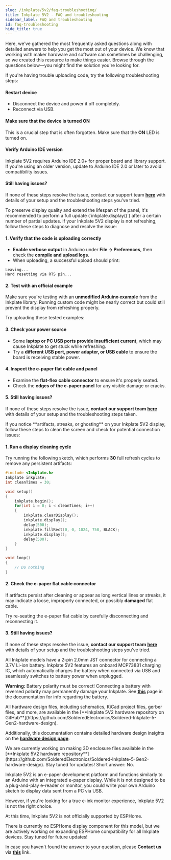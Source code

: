 ```yaml
---  
slug: /inkplate/5v2/faq-troubleshooting/  
title: Inkplate 5V2 - FAQ and troubleshooting  
sidebar_label: FAQ and troubleshooting
id: faq-troubleshooting  
hide_title: true  
---
```


<SectionTitle title="FAQ and troubleshooting" backgroundImage="/img/faq.webp" />

Here, we've gathered the most frequently asked questions along with detailed answers to help you get the most out of your device. We know that working with maker hardware and software can sometimes be challenging, so we created this resource to make things easier. Browse through the questions below—you might find the solution you're looking for.

<ExpandableSection title="I can't upload code to Inkplate 5V2">
If you're having trouble uploading code, try the following troubleshooting steps:

#### Restart device
- Disconnect the device and power it off completely.
- Reconnect via USB.  

#### Make sure that the device is turned ON
This is a crucial step that is often forgotten. Make sure that the **ON** LED is turned on.

#### Verify Arduino IDE version
Inkplate 5V2 requires Arduino IDE 2.0+ for proper board and library support.  
If you're using an older version, update to Arduino IDE 2.0 or later to avoid compatibility issues.

#### Still having issues?
If none of these steps resolve the issue, contact our support team [**here**](https://soldered.com/contact/) with details of your setup and the troubleshooting steps you've tried.
</ExpandableSection>

<ExpandableSection title="Can I use partial update all the time on Inkplate 5V2?">
To preserve display quality and extend the lifespan of the panel, it's recommended to perform a full update (`inkplate.display()`) after a certain number of partial updates. 
</ExpandableSection>

<ExpandableSection title="My display won't refresh, what am I doing wrong?">
If your Inkplate 5V2 display is not refreshing, follow these steps to diagnose and resolve the issue:

#### 1. Verify that the code is uploading correctly
- **Enable verbose output** in Arduino under **File → Preferences**, then check the **compile and upload logs**.
- When uploading, a successful upload should print:

```
Leaving... 
Hard resetting via RTS pin...
```

#### 2. Test with an official example
Make sure you're testing with an **unmodified Arduino example** from the Inkplate library. Running custom code might be nearly correct but could still prevent the display from refreshing properly.

Try uploading these tested examples:

<QuickLink 
  title="Inkplate5V2_Hello_World.ino" 
  description="Writing 'Hello world' to the Inkplate 5V2." 
  url="https://github.com/SolderedElectronics/Inkplate-Arduino-library/blob/master/examples/Inkplate5V2/Basic/Inkplate5V2_Hello_Wold/Inkplate5V2_Hello_World.ino" 
/>

<QuickLink 
  title="Inkplate5V2_Full_Screen_Colors.ino" 
  description="Example of showing all of the colors of the Inkplate 5V2." 
  url="https://github.com/SolderedElectronics/Inkplate-Arduino-library/blob/master/examples/Inkplate5V2/Basic/Inkplate5V2_Full_Screen_Colors/Inkplate5V2_Full_Screen_Colors.ino" 
/>

#### 3. Check your power source
- Some **laptop or PC USB ports provide insufficient current**, which may cause Inkplate to get stuck while refreshing.
- Try a **different USB port, power adapter, or USB cable** to ensure the board is receiving stable power.

#### 4. Inspect the e-paper flat cable and panel
- Examine the **flat-flex cable connector** to ensure it's properly seated.
- Check the **edges of the e-paper panel** for any visible damage or cracks.
<CenteredImage src="/img/inkplate_6_motion/flat_cable.jpg" alt="Inkplate 5V2 e-Paper flat cable" caption="E-paper flat cable connector" width="500px"/>

#### 5. Still having issues?
If none of these steps resolve the issue, **contact our support team** [**here**](https://soldered.com/contact/) with details of your setup and the troubleshooting steps taken.
</ExpandableSection>

<ExpandableSection title="My display refreshes but has artifacts/streaks">
If you notice **artifacts, streaks, or ghosting** on your Inkplate 5V2 display, follow these steps to clean the screen and check for potential connection issues:

#### 1. Run a display cleaning cycle
Try running the following sketch, which performs **30** full refresh cycles to remove any persistent artifacts:

```cpp
#include <Inkplate.h>
Inkplate inkplate;
int cleanTimes = 30;

void setup()
{
    inkplate.begin();
    for(int i = 0; i < cleanTimes; i++)
    {
        inkplate.clearDisplay();
        inkplate.display();
        delay(500);
        inkplate.fillRect(0, 0, 1024, 758, BLACK);
        inkplate.display();
        delay(500);
    }
}

void loop()
{
    // Do nothing
}
```

#### 2. Check the e-paper flat cable connector
If artifacts persist after cleaning or appear as long vertical lines or streaks, it may indicate a loose, improperly connected, or possibly **damaged** flat cable.

Try re-seating the e-paper flat cable by carefully disconnecting and reconnecting it.

<CenteredImage src="/img/inkplate_6_motion/flat_cable.jpg" alt="Inkplate e-Paper flat cable" caption="E-paper flat cable connector" width="500px"/>

#### 3. Still having issues?
If none of these steps resolve the issue, **contact our support team** [**here**](https://soldered.com/contact/) with details of your setup and the troubleshooting steps you've tried.
</ExpandableSection>

<ExpandableSection title="How to connect a battery to Inkplate?">
All Inkplate models have a 2-pin 2.0mm JST connector for connecting a 3.7V Li-ion battery. Inkplate 5V2 features an onboard MCP73831 charging IC, which automatically charges the battery when connected via USB and seamlessly switches to battery power when unplugged.

<CenteredImage src="/img/inkplate_6_motion/battery_jst_connector.jpg" alt="Inkplate 5V2 battery JST connector" caption="JST battery connector" width="500px"/>

<WarningBox>**Warning:** Battery polarity must be correct! Connecting a battery with reversed polarity may permanently damage your Inkplate. See [**this**](/inkplate/5v2/hardware/battery) page in the documentation for info regarding the battery.</WarningBox>
</ExpandableSection>

<ExpandableSection title="Where can I find hardware files and schematics for Inkplate 5V2?">
All hardware design files, including schematics, KiCad project files, gerber files, and more, are available in the [**Inkplate 5V2 hardware repository on GitHub**](https://github.com/SolderedElectronics/Soldered-Inkplate-5-Gen2-hardware-design).

Additionally, this documentation contains detailed hardware design insights on the [**hardware design page**](/inkplate/5v2/hardware/design/).
</ExpandableSection>

<ExpandableSection title="Where can I download the 3D files for the enclosure for Inkplate 5V2?">
We are currently working on making 3D enclosure files available in the [**Inkplate 5V2 hardware repository**](https://github.com/SolderedElectronics/Soldered-Inkplate-5-Gen2-hardware-design). Stay tuned for updates!
</ExpandableSection>

<ExpandableSection title="Can I use Inkplate 5V2 as an e-reader/monitor?">
Short answer: No.  

Inkplate 5V2 is an e-paper development platform and functions similarly to an Arduino with an integrated e-paper display. While it is not designed to be a plug-and-play e-reader or monitor, you could write your own Arduino sketch to display data sent from a PC via USB.

However, if you're looking for a true e-ink monitor experience, Inkplate 5V2 is not the right choice.
</ExpandableSection>

<ExpandableSection title="Can I use Inkplate 5V2 with ESPHome/Home Assistant?">
At this time, Inkplate 5V2 is not officially supported by ESPHome.  

There is currently no ESPHome display component for this model, but we are actively working on expanding ESPHome compatibility for all Inkplate devices. Stay tuned for future updates!
</ExpandableSection>

<InfoBox>In case you haven't found the answer to your question, please **Contact us** via [**this**](https://soldered.com/contact/) link.</InfoBox>